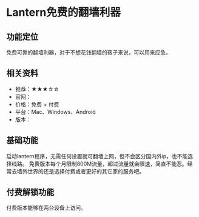 # Lantern免费的翻墙利器

## 功能定位
免费可靠的翻墙利器，对于不想花钱翻墙的孩子来说，可以用来应急。

## 相关资料
- 推荐：★★★☆☆
- 官网：
- 价格：免费 + 付费
- 平台：Mac、Windows、Android
- 版本：


## 基础功能
启动lantern程序，无需任何设置就可翻墙上网，但不会区分国内外ip，也不能选择线路。
免费版本每个月限制800M流量，超过流量就会限速，简直不能忍。经常去墙外世界的还是选择付费或者更好的其它家的服务吧。


## 付费解锁功能
付费版本能够在两台设备上访问。
